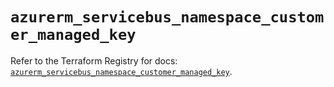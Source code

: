 # `azurerm_servicebus_namespace_customer_managed_key`

Refer to the Terraform Registry for docs: [`azurerm_servicebus_namespace_customer_managed_key`](https://registry.terraform.io/providers/hashicorp/azurerm/4.27.0/docs/resources/servicebus_namespace_customer_managed_key).
